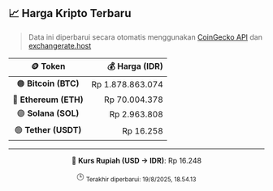 

<!-- HARGA_KRIPTO -->
## 📈 Harga Kripto Terbaru

> Data ini diperbarui secara otomatis menggunakan [CoinGecko API](https://www.coingecko.com/) dan [exchangerate.host](https://exchangerate.host/)

<div align="center">

| 🪙 Token | 💰 Harga (IDR) |
|:------:|---------------:|
| 🟠 **Bitcoin (BTC)**   | Rp 1.878.863.074 |
| 🔵 **Ethereum (ETH)**  | Rp 70.004.378 |
| 🟣 **Solana (SOL)**    | Rp 2.963.808 |
| 🟢 **Tether (USDT)**   | Rp 16.258 |

---

💱 **Kurs Rupiah (USD → IDR)**: Rp 16.248

🕒 <sub>Terakhir diperbarui: 19/8/2025, 18.54.13</sub>

</div>
<!-- /HARGA_KRIPTO -->